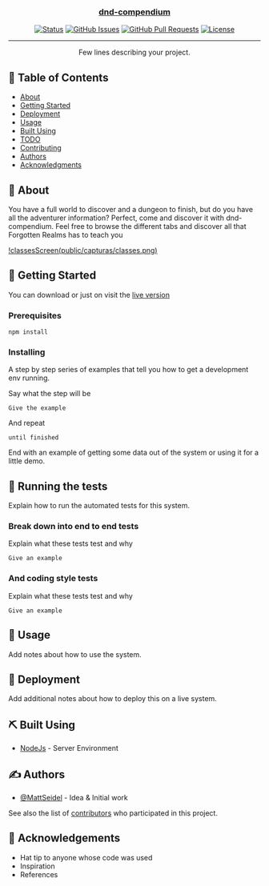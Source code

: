 <p align="center">
  <a href="" rel="noopener">
</p>

<h3 align="center">dnd-compendium</h3>

<div align="center">

[![Status](https://img.shields.io/badge/status-active-success.svg)]()
[![GitHub Issues](https://img.shields.io/github/issues/kylelobo/The-Documentation-Compendium.svg)](https://github.com/kylelobo/The-Documentation-Compendium/issues)
[![GitHub Pull Requests](https://img.shields.io/github/issues-pr/kylelobo/The-Documentation-Compendium.svg)](https://github.com/kylelobo/The-Documentation-Compendium/pulls)
[![License](https://img.shields.io/badge/license-MIT-blue.svg)](/LICENSE)

</div>

---

<p align="center"> Few lines describing your project.
    <br> 
</p>

## 📝 Table of Contents

- [About](#about)
- [Getting Started](#getting_started)
- [Deployment](#deployment)
- [Usage](#usage)
- [Built Using](#built_using)
- [TODO](../TODO.md)
- [Contributing](../CONTRIBUTING.md)
- [Authors](#authors)
- [Acknowledgments](#acknowledgement)

## 🧐 About <a name = "about"></a>

You have a full world to discover and a dungeon to finish, but do you have all the adventurer information? Perfect, come and discover it with dnd-compendium. Feel free to browse the different tabs and discover all that Forgotten Realms has to teach you

[!classesScreen(public/capturas/classes.png)]()

## 🏁 Getting Started <a name = "getting_started"></a>

You can download or just on visit the [live version](https://dnd-compendium.vercel.app/)

### Prerequisites

```
npm install
```

### Installing

A step by step series of examples that tell you how to get a development env running.

Say what the step will be

```
Give the example
```

And repeat

```
until finished
```

End with an example of getting some data out of the system or using it for a little demo.

## 🔧 Running the tests <a name = "tests"></a>

Explain how to run the automated tests for this system.

### Break down into end to end tests

Explain what these tests test and why

```
Give an example
```

### And coding style tests

Explain what these tests test and why

```
Give an example
```

## 🎈 Usage <a name="usage"></a>

Add notes about how to use the system.

## 🚀 Deployment <a name = "deployment"></a>

Add additional notes about how to deploy this on a live system.

## ⛏️ Built Using <a name = "built_using"></a>

- [NodeJs](https://nodejs.org/en/) - Server Environment

## ✍️ Authors <a name = "authors"></a>

- [@MattSeidel](https://github.com/Mattseidel) - Idea & Initial work

See also the list of [contributors](http://www.dnd5eapi.co/) who participated in this project.

## 🎉 Acknowledgements <a name = "acknowledgement"></a>

- Hat tip to anyone whose code was used
- Inspiration
- References

